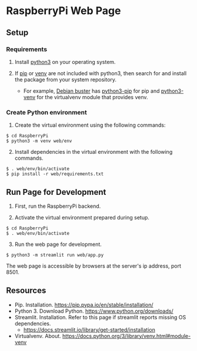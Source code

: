 # RaspberryPi Web Page

## Setup

### Requirements

1. Install [python3](https://www.python.org/downloads/) on your operating system.

2. If [pip](https://pip.pypa.io/en/stable/installation/) or [venv](https://docs.python.org/3/library/venv.html#module-venv) are not included with python3, then search for and install the package from your system repository.
	* For example, [Debian buster](https://www.debian.org/releases/buster/) has [python3-pip](https://packages.debian.org/buster/python3-pip) for pip and [python3-venv](https://packages.debian.org/buster/python3-venv) for the virtualvenv module that provides venv.

### Create Python environment

1. Create the virtual environment using the following commands:
```
$ cd RaspberryPi
$ python3 -m venv web/env
```

2. Install dependencies in the virtual environment with the following commands.
```
$ . web/env/bin/activate
$ pip install -r web/requirements.txt
```

## Run Page for Development
1. First, run the RaspberryPi backend.

2. Activate the virtual environment prepared during setup.
```
$ cd RaspberryPi
$ . web/env/bin/activate
```

3. Run the web page for development.
```
$ python3 -m streamlit run web/app.py
```

The web page is accessible by browsers at the server's ip address, port 8501.

## Resources
* Pip. Installation. https://pip.pypa.io/en/stable/installation/
* Python 3. Download Python. https://www.python.org/downloads/
* Streamlit. Installation.
	Refer to this page if streamlit reports missing OS dependencies.
	* https://docs.streamlit.io/library/get-started/installation
* Virtualvenv. About. https://docs.python.org/3/library/venv.html#module-venv